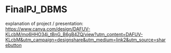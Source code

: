 # FinalPJ_DBMS
explanation of project / presentation:
https://www.canva.com/design/DAFUV-KLcbM/mo6HHO34i_tBnG_B6gB4ZQ/view?utm_content=DAFUV-KLcbM&utm_campaign=designshare&utm_medium=link2&utm_source=sharebutton
